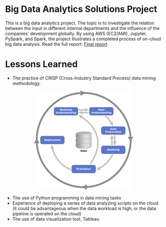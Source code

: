 # Big Data Analytics Solutions Project
This is a big data analytics project. The topic is to investigate the relation between the input in different internal departments and the influence of the companies' development globally. By using AWS (EC2/AMI), Jupyter, PySpark, and Spark, the project illustrates a completed process of on-cloud big data analysis. Read the full report: <a href="https://github.com/Joseph0472/BDAS/blob/master/BDAS.pdf">Final report</a>

# Lessons Learned

* The practice of CRISP (Cross-Industry Standard Process) data mining methodology. 
<p align="center">
  <img src="https://github.com/Joseph0472/BDAS/blob/master/CRISP-DM_Process_Diagram.png">
</p>

* The use of Python programming in data mining tasks
* Experience of deploying a series of data analyzing scripts on the cloud (it could be advantageous when the data workload is high, or the data pipeline is operated on the cloud)
* The use of data visualization tool, Tableau
